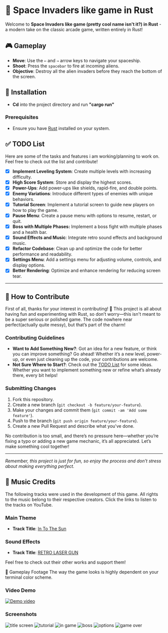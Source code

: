 # 🚀 Space Invaders like game in Rust


Welcome to **Space Invaders like game (pretty cool name isn't it?) in Rust** - a modern take on the classic arcade game, written entirely in Rust! 

## 🎮 Gameplay

- **Move**: Use the `←` and `→` arrow keys to navigate your spaceship.
- **Shoot**: Press the `spacebar` to fire at incoming aliens.
- **Objective**: Destroy all the alien invaders before they reach the bottom of the screen. 

## 🚀 Installation
- **Cd** into the project directory and run **"cargo run"**
### Prerequisites

- Ensure you have [Rust](https://www.rust-lang.org/tools/install) installed on your system.
## ✅ TODO List

Here are some of the tasks and features i am working/planning to work on. Feel free to check out the list and contribute!

- [X] **Implement Leveling System**: Create multiple levels with increasing difficulty.
- [X] **High Score System**: Store and display the highest scores.
- [X] **Power-Ups**: Add power-ups like shields, rapid-fire, and double points.
- [X] **Enemy Variations**: Introduce different types of enemies with unique behaviors.
- [X] **Tutorial Screen**: Implement a tutorial screen to guide new players on how to play the game.
- [X] **Pause Menu**: Create a pause menu with options to resume, restart, or quit.
- [X] **Boss with Multiple Phases:** Implement a boss fight with multiple phases and a health bar.
- [X] **Sound Effects and Music**: Integrate retro sound effects and background music.
- [X] **Refactor Codebase**: Clean up and optimize the code for better performance and readability.
- [X] **Settings Menu**: Add a settings menu for adjusting volume, controls, and display options.
- [X] **Better Rendering**: Optimize and enhance rendering for reducing screen tear.
---
## 🤝 How to Contribute

First of all, thanks for your interest in contributing! 🎉 This project is all about having fun and experimenting with Rust, so don’t worry—this isn't meant to be a super serious or polished game. The code nowhere near perfect(actually quite messy), but that’s part of the charm!

### Contributing Guidelines

- **Want to Add Something New?**: Got an idea for a new feature, or think you can improve something? Go ahead! Whether it’s a new level, power-up, or even just cleaning up the code, your contributions are welcome.
- **Not Sure Where to Start?**: Check out the [TODO List](#-todo-list) for some ideas. Whether you want to implement something new or refine what’s already there, every bit helps!

### Submitting Changes

1. Fork this repository.
2. Create a new branch (`git checkout -b feature/your-feature`).
3. Make your changes and commit them (`git commit -am 'Add some feature'`).
4. Push to the branch (`git push origin feature/your-feature`).
5. Create a new Pull Request and describe what you've done.

No contribution is too small, and there’s no pressure here—whether you’re fixing a typo or adding a new game mechanic, it’s all appreciated. Let’s make something cool together!

---

*Remember, this project is just for fun, so enjoy the process and don’t stress about making everything perfect.*
## 🎵 Music Credits
The following tracks were used in the development of this game. All rights to the music belong to their respective creators. Click the links to listen to the tracks on YouTube.

### Main Theme
- **Track Title**: [In To The Sun](https://youtu.be/inqHHOai9V0?si=gxyYofQmc_efEbLx)


### Sound Effects
- **Track Title**: [RETRO LASER GUN ](https://youtu.be/agbFhHUsGpo?si=1_3ov3HMkdD214KX)

Feel free to check out their other works and support them!

📸 Gameplay Footage 
The way the game looks is highly dependent on your terminal color scheme. </br>
### Video Demo
[![Demo video](https://img.youtube.com/vi/e39uqCYLxFI/0.jpg)](https://youtu.be/e39uqCYLxFI?si=kC6RwWp_4XEYrArr)
### Screenshots
![title screen](/screen_shots/title_screen.jpg)
![tutorial ](/screen_shots/tutorial_screen.jpg)
![in game](/screen_shots/in_game.jpg)
![boss](/screen_shots/boss.jpg)
![options](/screen_shots/options.jpg)
![game over](/screen_shots/game_over.jpg)

